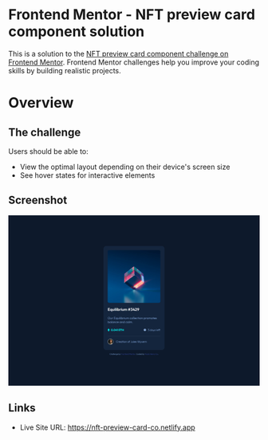# Frontend Mentor - NFT preview card component solution

This is a solution to the [NFT preview card component challenge on Frontend Mentor](https://www.frontendmentor.io/challenges/nft-preview-card-component-SbdUL_w0U). Frontend Mentor challenges help you improve your coding skills by building realistic projects.

# Overview

## The challenge

Users should be able to:

- View the optimal layout depending on their device's screen size
- See hover states for interactive elements

## Screenshot

![](./assets/images/nft-preview-card-co.netlify.app_.png)

## Links

- Live Site URL: https://nft-preview-card-co.netlify.app
